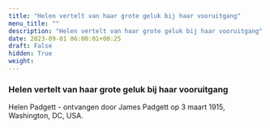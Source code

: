 ```yaml
---
title: "Helen vertelt van haar grote geluk bij haar vooruitgang"
menu_title: ""
description: "Helen vertelt van haar grote geluk bij haar vooruitgang"
date: 2023-09-01 06:00:01+00:25
draft: False
hidden: True
weight:
---
```

### Helen vertelt van haar grote geluk bij haar vooruitgang

Helen Padgett - ontvangen door James Padgett op 3 maart 1915, Washington, DC, USA.
